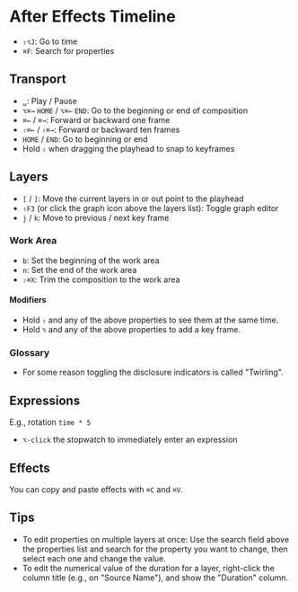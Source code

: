 # After Effects Timeline

- `⇧⌥J`: Go to time
- `⌘F`: Search for properties

## Transport

- `␣`: Play / Pause
- `⌥⌘→` `HOME` / `⌥⌘←` `END`: Go to the beginning or end of composition
- `⌘←` / `⌘→`: Forward or backward one frame
- `⇧⌘←` / `⇧⌘→`: Forward or backward ten frames
- `HOME` / `END`: Go to beginning or end
- Hold `⇧` when dragging the playhead to snap to keyframes

## Layers

- `[` / `]`: Move the current layers in or out point to the playhead
- `⇧F3` (or click the graph icon above the layers list): Toggle graph editor
- `j` / `k`: Move to previous / next key frame

### Work Area

- `b`: Set the beginning of the work area
- `n`: Set the end of the work area
- `⇧⌘X`: Trim the composition to the work area

#### Modifiers

- Hold `⇧` and any of the above properties to see them at the same time.
- Hold `⌥` and any of the above properties to add a key frame.

### Glossary

- For some reason toggling the disclosure indicators is called "Twirling".

## Expressions

E.g., rotation `time * 5`

- `⌥-click` the stopwatch to immediately enter an expression

## Effects

You can copy and paste effects with `⌘C` and `⌘V`.

## Tips

- To edit properties on multiple layers at once: Use the search field above the properties list and search for the property you want to change, then select each one and change the value.
- To edit the numerical value of the duration for a layer, right-click the column title (e.g., on "Source Name"), and show the "Duration" column.


